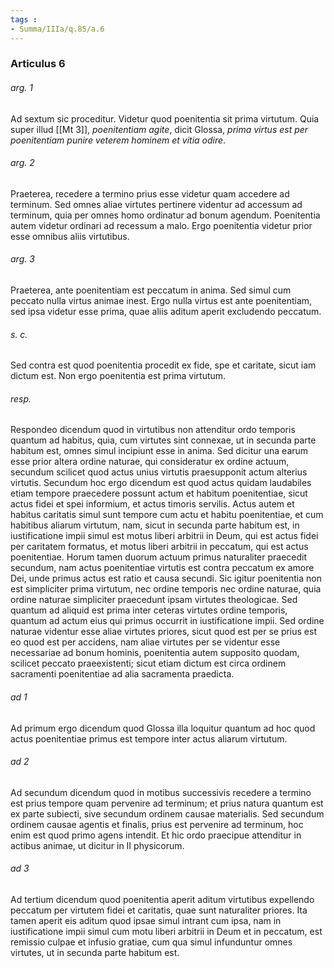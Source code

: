 ```yaml
---
tags : 
- Summa/IIIa/q.85/a.6
---
```


### Articulus 6

###### arg. 1
Ad sextum sic proceditur. Videtur quod poenitentia sit prima virtutum. Quia super illud [[Mt 3]], *poenitentiam agite*, dicit Glossa, *prima virtus est per poenitentiam punire veterem hominem et vitia odire*.

###### arg. 2
Praeterea, recedere a termino prius esse videtur quam accedere ad terminum. Sed omnes aliae virtutes pertinere videntur ad accessum ad terminum, quia per omnes homo ordinatur ad bonum agendum. Poenitentia autem videtur ordinari ad recessum a malo. Ergo poenitentia videtur prior esse omnibus aliis virtutibus.

###### arg. 3
Praeterea, ante poenitentiam est peccatum in anima. Sed simul cum peccato nulla virtus animae inest. Ergo nulla virtus est ante poenitentiam, sed ipsa videtur esse prima, quae aliis aditum aperit excludendo peccatum.

###### s. c.
Sed contra est quod poenitentia procedit ex fide, spe et caritate, sicut iam dictum est. Non ergo poenitentia est prima virtutum.

###### resp.
Respondeo dicendum quod in virtutibus non attenditur ordo temporis quantum ad habitus, quia, cum virtutes sint connexae, ut in secunda parte habitum est, omnes simul incipiunt esse in anima. Sed dicitur una earum esse prior altera ordine naturae, qui consideratur ex ordine actuum, secundum scilicet quod actus unius virtutis praesupponit actum alterius virtutis. Secundum hoc ergo dicendum est quod actus quidam laudabiles etiam tempore praecedere possunt actum et habitum poenitentiae, sicut actus fidei et spei informium, et actus timoris servilis. Actus autem et habitus caritatis simul sunt tempore cum actu et habitu poenitentiae, et cum habitibus aliarum virtutum, nam, sicut in secunda parte habitum est, in iustificatione impii simul est motus liberi arbitrii in Deum, qui est actus fidei per caritatem formatus, et motus liberi arbitrii in peccatum, qui est actus poenitentiae. Horum tamen duorum actuum primus naturaliter praecedit secundum, nam actus poenitentiae virtutis est contra peccatum ex amore Dei, unde primus actus est ratio et causa secundi. Sic igitur poenitentia non est simpliciter prima virtutum, nec ordine temporis nec ordine naturae, quia ordine naturae simpliciter praecedunt ipsam virtutes theologicae. Sed quantum ad aliquid est prima inter ceteras virtutes ordine temporis, quantum ad actum eius qui primus occurrit in iustificatione impii. Sed ordine naturae videntur esse aliae virtutes priores, sicut quod est per se prius est eo quod est per accidens, nam aliae virtutes per se videntur esse necessariae ad bonum hominis, poenitentia autem supposito quodam, scilicet peccato praeexistenti; sicut etiam dictum est circa ordinem sacramenti poenitentiae ad alia sacramenta praedicta.

###### ad 1
Ad primum ergo dicendum quod Glossa illa loquitur quantum ad hoc quod actus poenitentiae primus est tempore inter actus aliarum virtutum.

###### ad 2
Ad secundum dicendum quod in motibus successivis recedere a termino est prius tempore quam pervenire ad terminum; et prius natura quantum est ex parte subiecti, sive secundum ordinem causae materialis. Sed secundum ordinem causae agentis et finalis, prius est pervenire ad terminum, hoc enim est quod primo agens intendit. Et hic ordo praecipue attenditur in actibus animae, ut dicitur in II physicorum.

###### ad 3
Ad tertium dicendum quod poenitentia aperit aditum virtutibus expellendo peccatum per virtutem fidei et caritatis, quae sunt naturaliter priores. Ita tamen aperit eis aditum quod ipsae simul intrant cum ipsa, nam in iustificatione impii simul cum motu liberi arbitrii in Deum et in peccatum, est remissio culpae et infusio gratiae, cum qua simul infunduntur omnes virtutes, ut in secunda parte habitum est.

